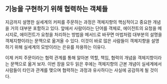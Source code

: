 ## 기능을 구현하기 위해 협력하는 객체들
지금까지 설명한 실세계의 커피를 주문하는 과정은 객체지향의 핵심적이고 중요한 개념을 거의 대부분 포함하고 있다. 앞에서 사람이라는 단어를 객체로, 에이전트의 요청을 메시지로, 에이전트가 요청을 처리하는 방법을 메서드로 바꾸면 마법처럼 대부분의 설명을 객체지향이라는 문맥으로 옮겨올 수 있다. 이것이 바로 많은 사람들이 객체지향을 설명하기 위해 실세계의 모방이라는 은유를 차용하는 이유다.

이제 커피 주문이라는 협력 관계를 통해 알아본 역할, 책임, 협력의 개념을 객체지향이라는 문맥으로 옮겨 보자. 이번 장을 모두 읽은 후에는 객체지향의 근본 개념이 실세계에서 사람들이 타인과 관계를 맺으며 협력하는 과정과 유사하다는 사실에 공감하게 될 것이다.